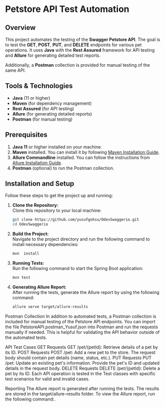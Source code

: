 # Petstore API Test Automation

## Overview
This project automates the testing of the **Swagger Petstore API**. The goal is to test the **GET**, **POST**, **PUT**, and **DELETE** endpoints for various pet operations. It uses **Java** with the **Rest Assured** framework for API testing and **Allure** for generating detailed test reports. 

Additionally, a **Postman** collection is provided for manual testing of the same API.

## Tools & Technologies
- **Java** (11 or higher)
- **Maven** (for dependency management)
- **Rest Assured** (for API testing)
- **Allure** (for generating detailed reports)
- **Postman** (for manual testing)

## Prerequisites
1. **Java 11** or higher installed on your machine.
2. **Maven** installed. You can install it by following [Maven Installation Guide](https://maven.apache.org/install.html).
3. **Allure Commandline** installed. You can follow the instructions from [Allure Installation Guide](https://allure.qatools.ru/docs/).
4. **Postman** (optional) to run the Postman collection.

## Installation and Setup

Follow these steps to get the project up and running:  

1. **Clone the Repository:**  
   Clone this repository to your local machine:  
   ```bash
   git clone https://github.com/yusufgoksu/OdevSwaggerio.git
   cd OdevSwaggerio

2. **Build the Project:**  
   Navigate to the project directory and run the following command to install necessary dependencies:
   ```bash
   mvn  install

3. **Running Tests:**  
   Run the following command to start the Spring Boot application:
   ```bash
   mvn test

4. **Generating Allure Report:**  
   After running the tests, generate the Allure report by using the following command:
   ```bash
   allure serve target/allure-results

Postman Collection
In addition to automated tests, a Postman collection is included for manual testing of the Petstore API endpoints. You can import the file PetstoreAPI.postman_Yusuf.json into Postman and run the requests manually if needed. This is helpful for validating the API behavior outside of the automated tests.

API Test Cases
GET Requests
GET /pet/{petId}: Retrieve details of a pet by its ID.
POST Requests
POST /pet: Add a new pet to the store. The request body should contain pet details (name, status, etc.).
PUT Requests
PUT /pet: Update an existing pet's information. Provide the pet's ID and updated details in the request body.
DELETE Requests
DELETE /pet/{petId}: Delete a pet by its ID.
Each API operation is tested in the Test classes with specific test scenarios for valid and invalid cases.

Reporting
The Allure report is generated after running the tests. The results are stored in the target/allure-results folder.
To view the Allure report, run the following command:.
